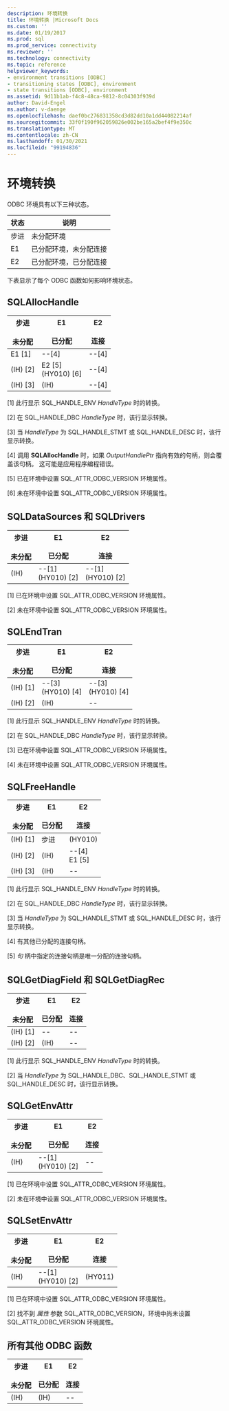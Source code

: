 ```yaml
---
description: 环境转换
title: 环境转换 |Microsoft Docs
ms.custom: ''
ms.date: 01/19/2017
ms.prod: sql
ms.prod_service: connectivity
ms.reviewer: ''
ms.technology: connectivity
ms.topic: reference
helpviewer_keywords:
- environment transitions [ODBC]
- transitioning states [ODBC], environment
- state transitions [ODBC], environment
ms.assetid: 9d11b1ab-f4c8-48ca-9812-8c04303f939d
author: David-Engel
ms.author: v-daenge
ms.openlocfilehash: daef0bc276831358cd3d82dd10a1dd44082214af
ms.sourcegitcommit: 33f0f190f962059826e002be165a2bef4f9e350c
ms.translationtype: MT
ms.contentlocale: zh-CN
ms.lasthandoff: 01/30/2021
ms.locfileid: "99194836"
---
```

# <a name="environment-transitions"></a>环境转换
ODBC 环境具有以下三种状态。  
  
|状态|说明|  
|-----------|-----------------|  
|步进|未分配环境|  
|E1|已分配环境，未分配连接|  
|E2|已分配环境，已分配连接|  
  
 下表显示了每个 ODBC 函数如何影响环境状态。  
  
## <a name="sqlallochandle"></a>SQLAllocHandle  
  
|步进<br /><br /> 未分配|E1<br /><br /> 已分配|E2<br /><br /> 连接|  
|------------------------|----------------------|-----------------------|  
|E1 [1]|--[4]|--[4]|  
| (IH) [2]|E2 [5]<br /> (HY010) [6]|--[4]|  
| (IH) [3]| (IH) |--[4]|  
  
 [1] 此行显示 SQL_HANDLE_ENV *HandleType* 时的转换。  
  
 [2] 在 SQL_HANDLE_DBC *HandleType* 时，该行显示转换。  
  
 [3] 当 *HandleType* 为 SQL_HANDLE_STMT 或 SQL_HANDLE_DESC 时，该行显示转换。  
  
 [4] 调用 **SQLAllocHandle** 时，如果 *OutputHandlePtr* 指向有效的句柄，则会覆盖该句柄。 这可能是应用程序编程错误。  
  
 [5] 已在环境中设置 SQL_ATTR_ODBC_VERSION 环境属性。  
  
 [6] 未在环境中设置 SQL_ATTR_ODBC_VERSION 环境属性。  
  
## <a name="sqldatasources-and-sqldrivers"></a>SQLDataSources 和 SQLDrivers  
  
|步进<br /><br /> 未分配|E1<br /><br /> 已分配|E2<br /><br /> 连接|  
|------------------------|----------------------|-----------------------|  
| (IH) |--[1]<br /> (HY010) [2]|--[1]<br /> (HY010) [2]|  
  
 [1] 已在环境中设置 SQL_ATTR_ODBC_VERSION 环境属性。  
  
 [2] 未在环境中设置 SQL_ATTR_ODBC_VERSION 环境属性。  
  
## <a name="sqlendtran"></a>SQLEndTran  
  
|步进<br /><br /> 未分配|E1<br /><br /> 已分配|E2<br /><br /> 连接|  
|------------------------|----------------------|-----------------------|  
| (IH) [1]|--[3]<br /> (HY010) [4]|--[3]<br /> (HY010) [4]|  
| (IH) [2]| (IH) |--|  
  
 [1] 此行显示 SQL_HANDLE_ENV *HandleType* 时的转换。  
  
 [2] 在 SQL_HANDLE_DBC *HandleType* 时，该行显示转换。  
  
 [3] 已在环境中设置 SQL_ATTR_ODBC_VERSION 环境属性。  
  
 [4] 未在环境中设置 SQL_ATTR_ODBC_VERSION 环境属性。  
  
## <a name="sqlfreehandle"></a>SQLFreeHandle  
  
|步进<br /><br /> 未分配|E1<br /><br /> 已分配|E2<br /><br /> 连接|  
|------------------------|----------------------|-----------------------|  
| (IH) [1]|步进| (HY010) |  
| (IH) [2]| (IH) |--[4]<br />E1 [5]|  
| (IH) [3]| (IH) |--|  
  
 [1] 此行显示 SQL_HANDLE_ENV *HandleType* 时的转换。  
  
 [2] 在 SQL_HANDLE_DBC *HandleType* 时，该行显示转换。  
  
 [3] 当 *HandleType* 为 SQL_HANDLE_STMT 或 SQL_HANDLE_DESC 时，该行显示转换。  
  
 [4] 有其他已分配的连接句柄。  
  
 [5] *句* 柄中指定的连接句柄是唯一分配的连接句柄。  
  
## <a name="sqlgetdiagfield-and-sqlgetdiagrec"></a>SQLGetDiagField 和 SQLGetDiagRec  
  
|步进<br /><br /> 未分配|E1<br /><br /> 已分配|E2<br /><br /> 连接|  
|------------------------|----------------------|-----------------------|  
| (IH) [1]|--|--|  
| (IH) [2]| (IH) |--|  
  
 [1] 此行显示 SQL_HANDLE_ENV *HandleType* 时的转换。  
  
 [2] 当 *HandleType* 为 SQL_HANDLE_DBC、SQL_HANDLE_STMT 或 SQL_HANDLE_DESC 时，该行显示转换。  
  
## <a name="sqlgetenvattr"></a>SQLGetEnvAttr  
  
|步进<br /><br /> 未分配|E1<br /><br /> 已分配|E2<br /><br /> 连接|  
|------------------------|----------------------|-----------------------|  
| (IH) |--[1]<br /> (HY010) [2]|--|  
  
 [1] 已在环境中设置 SQL_ATTR_ODBC_VERSION 环境属性。  
  
 [2] 未在环境中设置 SQL_ATTR_ODBC_VERSION 环境属性。  
  
## <a name="sqlsetenvattr"></a>SQLSetEnvAttr  
  
|步进<br /><br /> 未分配|E1<br /><br /> 已分配|E2<br /><br /> 连接|  
|------------------------|----------------------|-----------------------|  
| (IH) |--[1]<br /> (HY010) [2]| (HY011) |  
  
 [1] 已在环境中设置 SQL_ATTR_ODBC_VERSION 环境属性。  
  
 [2] 找不到 *属性* 参数 SQL_ATTR_ODBC_VERSION，环境中尚未设置 SQL_ATTR_ODBC_VERSION 环境属性。  
  
## <a name="all-other-odbc-functions"></a>所有其他 ODBC 函数  
  
|步进<br /><br /> 未分配|E1<br /><br /> 已分配|E2<br /><br /> 连接|  
|------------------------|----------------------|-----------------------|  
| (IH) | (IH) |--|
